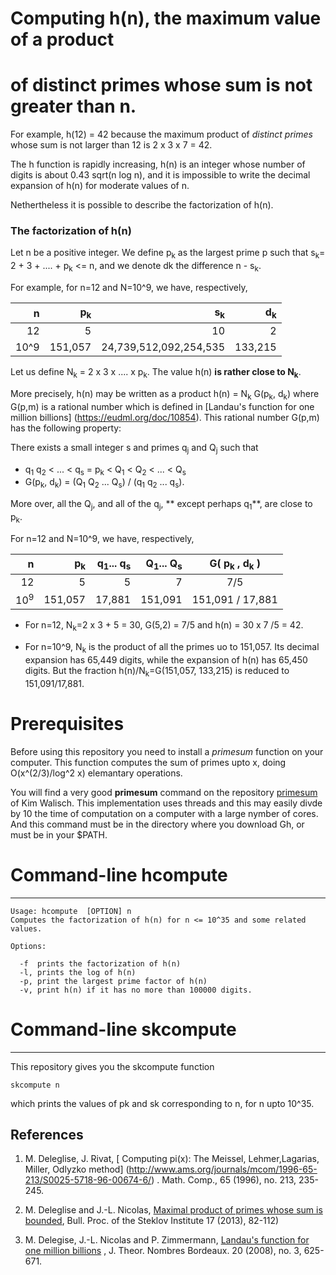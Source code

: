 # Computing h(n), the maximum value of a product
# of distinct primes whose sum is not greater than n.

For example, h(12) = 42 because  the maximum product
of _distinct primes_ whose sum is not larger than 12 is  2 x 3 x 7 = 42.


The h function is rapidly increasing, h(n) is an integer whose
number of digits is about 0.43 sqrt(n log n), and it is impossible
to write the decimal expansion of h(n) for moderate values of n.

Nethertheless it is possible to describe the factorization of h(n).

### The factorization of h(n)

Let n be a positive integer. We define p<sub>k</sub> as
the largest prime p such that s<sub>k</sub>= 2 + 3 + .... + p<sub>k</sub> <= n,
and we denote dk  the difference n - s<sub>k</sub>.

For example, for n=12 and N=10^9, we have, respectively,

| n  | p<sub>k</sub> |  s<sub>k</sub>  | d<sub>k</sub> |
| ---------: | ---------: | ---------: | --------: |
| 12  | 5 | 10  | 2 |
| 10^9 | 151,057  | 24,739,512,092,254,535 | 133,215 |

Let us define N<sub>k</sub> = 2 x 3 x .... x p<sub>k</sub>. The value
h(n) **is rather close to N<sub>k</sub>**.

More precisely, h(n) may be written as a product
h(n) = N<sub>k</sub>  G(p<sub>k</sub>, d<sub>k</sub>)
where  G(p,m) is a rational number which is defined in
[Landau's function for one million billions] (https://eudml.org/doc/10854).
This rational number  G(p,m)  has the following property:

There exists a small integer s and primes q<sub>j</sub> and Q<sub>j</sub> such that
- q<sub>1</sub> q<sub>2</sub> < ... < q<sub>s</sub> = p<sub>k</sub>
   < Q<sub>1</sub> < Q<sub>2</sub> < ... < Q<sub>s</sub>
- G(p<sub>k</sub>, d<sub>k</sub>) = (Q<sub>1</sub>  Q<sub>2</sub>  ...
  Q<sub>s</sub>) / (q<sub>1</sub>  q<sub>2</sub>  ...  q<sub>s</sub>).

More over, all the Q<sub>j</sub>, and all of the q<sub>j</sub>, **
  except perhaps q<sub>1</sub>**, are close to p<sub>k</sub>.  

For n=12 and N=10^9, we have, respectively,

|    n  | p<sub>k</sub> |  q<sub>1</sub>... q<sub>s</sub> | Q<sub>1</sub>... Q<sub>s</sub> |G( p<sub>k</sub> , d<sub>k</sub> ) |
| ---------: | ---------: | ---------: | ---------: | :--------: |
|12  |  5 | 5 | 7 | 7/5|
|10<sup>9</sup> | 151,057 | 17,881 | 151,091|  151,091 / 17,881|


- For n=12, N<sub>k</sub>=2 x 3 + 5 = 30,  G(5,2) = 7/5 and h(n) = 30 x 7 /5 = 42.

- For n=10^9, N<sub>k</sub> is the product of all the primes uo to 151,057. Its decimal
expansion has 65,449 digits, while the expansion of h(n) has 65,450 digits.
But the fraction h(n)/N<sub>k</sub>=G(151,057, 133,215) is reduced to 151,091/17,881.

# Prerequisites

Before using this repository you need to install a  _primesum_
function on your computer. This function computes the sum of
primes upto x, doing  O(x^(2/3)/log^2 x) elemantary operations.

You will find  a very good **primesum**  command on the repository
[primesum](https://github.com/kimwalisch/primesum)
of Kim Walisch. This implementation uses threads and this may easily
divde by 10 the time of computation on a computer with a large
nymber of cores.
And this command must be in the directory where you download Gh, or
must be in your $PATH.

# Command-line  hcompute
-------------------------------
```
Usage: hcompute  [OPTION] n
Computes the factorization of h(n) for n <= 10^35 and some related values.

Options:

  -f  prints the factorization of h(n)
  -l, prints the log of h(n) 
  -p, print the largest prime factor of h(n)
  -v, print h(n) if it has no more than 100000 digits.
```

# Command-line skcompute
----------------------

This repository gives you the skcompute function

```
skcompute n
```
which prints the values of pk and sk corresponding to n, for n upto 10^35.

References
----------
1. M. Deleglise, J. Rivat,
[ Computing pi(x): The Meissel, Lehmer,Lagarias, Miller, Odlyzko method]
(http://www.ams.org/journals/mcom/1996-65-213/S0025-5718-96-00674-6/)
. Math. Comp., 65 (1996), no. 213, 235-245.
2. M. Deleglise and J.-L. Nicolas, [Maximal product of primes whose sum
is bounded](http://www.mathnet.ru/php/archive.phtml?wshow=paper&jrnid=spm&paperid=45&option_lang=eng),
Bull. Proc. of the Steklov Institute 17 (2013), 82-112)

3. M. Delegise, J.-L. Nicolas and P. Zimmermann,
[Landau's function  for one million billions](https://eudml.org/doc/10854)
, J. Theor. Nombres Bordeaux. 20 (2008), no. 3, 625-671.
